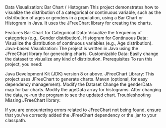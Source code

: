 Data Visualization: Bar Chart / Histogram
This project demonstrates how to visualize the distribution of a categorical or continuous variable, such as the distribution of ages or genders in a population, using a Bar Chart or Histogram in Java. It uses the JFreeChart library for creating the charts.

Features
Bar Chart for Categorical Data: Visualize the frequency of categories (e.g., Gender distribution).
Histogram for Continuous Data: Visualize the distribution of continuous variables (e.g., Age distribution).
Java-based Visualization: The project is written in Java using the JFreeChart library for generating charts.
Customizable Data: Easily change the dataset to visualize any kind of distribution.
Prerequisites
To run this project, you need:

Java Development Kit (JDK) version 8 or above.
JFreeChart Library: This project uses JFreeChart to generate charts.
Maven (optional, for easy dependency management).
Modify the Dataset
Change the genderData map for bar charts.
Modify the ageData array for histograms.
After changing the data, re-run the program to see the updated chart.
Troubleshooting
Missing JFreeChart library:

If you are encountering errors related to JFreeChart not being found, ensure that you’ve correctly added the JFreeChart dependency or the .jar to your classpath.
